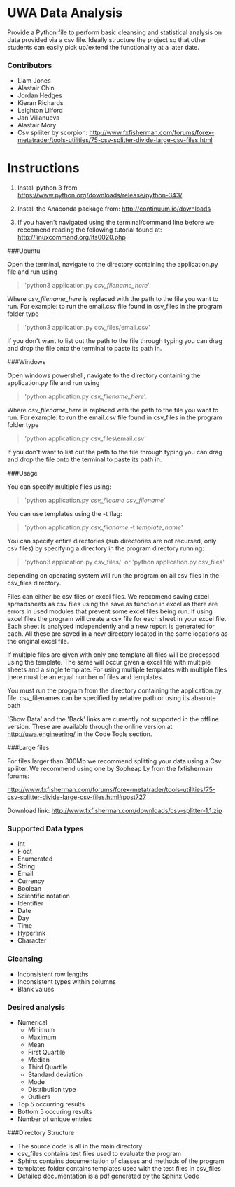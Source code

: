# UWA Data Analysis
Provide a Python file to perform basic cleansing and statistical analysis on data provided via a csv file. Ideally structure the project so that other students can easily pick up/extend the functionality at a later date.

### Contributors
* Liam Jones
* Alastair Chin
* Jordan Hedges
* Kieran Richards
* Leighton Lilford
* Jan Villanueva
* Alastair Mory
* Csv spliiter by scorpion: http://www.fxfisherman.com/forums/forex-metatrader/tools-utilities/75-csv-splitter-divide-large-csv-files.html

Instructions
===============

1. Install python 3 from 	https://www.python.org/downloads/release/python-343/

2. Install the Anaconda package from:	http://continuum.io/downloads
3. If you haven't navigated using the terminal/command line before we reccomend reading the following tutorial found at:     http://linuxcommand.org/lts0020.php

###Ubuntu

Open the terminal, navigate to the directory containing the application.py file and run using 
>'python3 application.py *csv_filename_here*'.

Where *csv_filename_here* is replaced with the path to the file you want to run.
For example: to run the email.csv file found in csv_files in the program folder type
>'python3 application.py csv_files/email.csv'

If you don't want to list out the path to the file through typing you can drag and drop the file onto the terminal to paste its path in.

###Windows

Open windows powershell, navigate to the directory containing the application.py file and run using 
>'python application.py *csv_filename_here*'.

Where *csv_filename_here* is replaced with the path to the file you want to run.
For example: to run the email.csv file found in csv_files in the program folder type 
>'python application.py csv_files\email.csv'

If you don't want to list out the path to the file through typing you can drag and drop the file onto the terminal to paste its path in.

###Usage

You can specify multiple files using: 
>'python application.py *csv_fileame* *csv_filename*'

You can use templates using the -t flag:
>'python application.py *csv_filaname* -t *template_name*'

You can specify entire directories (sub directories are not recursed, only csv files) by specifying a directory in the program directory running:
>'python3 application.py csv_files/' 
>or 'python application.py csv_files\'

depending on operating system will run the program on all csv files in the csv_files directory.

Files can either be csv files or excel files. We reccomend saving excel spreadsheets as csv files using the save as function in excel as there are errors in used modules that prevent some excel files being run. If using excel files the program will create a csv file for each sheet in your excel file. Each sheet is analysed independently and a new report is generated for each. All these are saved in a new directory located in the same locations as the original excel file.

If multiple files are given with only one template all files will be processed using the template. The same will occur given a excel file with multiple sheets and a single template. For using multiple templates with multiple files there must be an equal number of files and templates.

You must run the program from the directory containing the application.py file.
csv_filenames can be specified by relative path or using its absolute path

'Show Data' and the 'Back' links are currently not supported in the offline version. These are available through the online version at http://uwa.engineering/ in the Code Tools section.

###Large files

For files larger than 300Mb we recommend splitting your data using a Csv spliiter. We recommend using one by Sopheap Ly from the fxfisherman forums:

http://www.fxfisherman.com/forums/forex-metatrader/tools-utilities/75-csv-splitter-divide-large-csv-files.html#post727

Download link: http://www.fxfisherman.com/downloads/csv-splitter-1.1.zip

### Supported Data types
* Int
* Float
* Enumerated
* String
* Email
* Currency
* Boolean
* Scientific notation
* Identifier
* Date
* Day
* Time
* Hyperlink
* Character



### Cleansing
* Inconsistent row lengths
* Inconsistent types within columns
* Blank values

### Desired analysis
* Numerical
    * Minimum
	* Maximum
	* Mean
    * First Quartile
    * Median
    * Third Quartile
    * Standard deviation
    * Mode
	* Distribution type
	* Outliers
* Top 5 occurring results
* Bottom 5 occuring results
* Number of unique entries


###Directory Structure
* The source code is all in the main directory
* csv_files contains test files used to evaluate the program
* Sphinx contains documentation of classes and methods of the         	program
* templates folder contains templates used with the test files in csv_files
* Detailed documentation is a pdf generated by the Sphinx Code 
